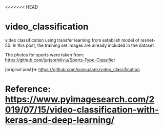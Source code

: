 <<<<<<< HEAD
# video_classification
video classification using transfer learning from establish model of resnet-50. In this post, the training set images are already included in the dataset
 
 The photos for sports were taken from: https://github.com/jurjsorinliviu/Sports-Type-Classifier
 
[original post]=> https://github.com/iamsuzank/video_classification

Reference:
https://www.pyimagesearch.com/2019/07/15/video-classification-with-keras-and-deep-learning/
=======
